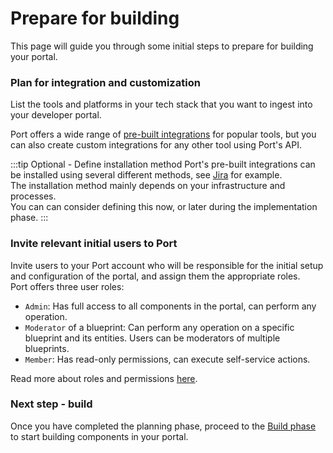 # Prepare for building

This page will guide you through some initial steps to prepare for building your portal.

### Plan for integration and customization

List the tools and platforms in your tech stack that you want to ingest into your developer portal.

Port offers a wide range of [pre-built integrations](/build-your-software-catalog/sync-data-to-catalog/) for popular tools, but you can also create custom integrations for any other tool using Port's API.

:::tip Optional - Define installation method
Port's pre-built integrations can be installed using several different methods, see [Jira](/build-your-software-catalog/sync-data-to-catalog/project-management/jira/#setup) for example.  
The installation method mainly depends on your infrastructure and processes.  
You can can consider defining this now, or later during the implementation phase.
:::

### Invite relevant initial users to Port

Invite users to your Port account who will be responsible for the initial setup and configuration of the portal, and assign them the appropriate roles.  
Port offers three user roles:
- `Admin`: Has full access to all components in the portal, can perform any operation.
- `Moderator` of a blueprint: Can perform any operation on a specific blueprint and its entities. Users can be moderators of multiple blueprints.
- `Member`: Has read-only permissions, can execute self-service actions.  

Read more about roles and permissions [here](https://docs.getport.io/sso-rbac/rbac/).

### Next step - build

Once you have completed the planning phase, proceed to the [Build phase](/guides/implementation-guide/build/install-integrations) to start building components in your portal.